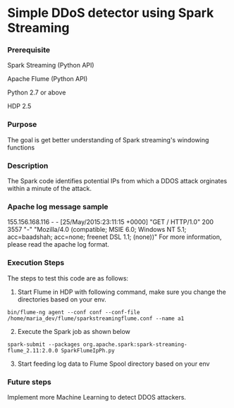 # Simple DDoS detector using Spark Streaming

### Prerequisite
Spark Streaming (Python API)

Apache Flume (Python API)

Python 2.7 or above

HDP 2.5

### Purpose
The goal is get better understanding of Spark streaming's windowing functions

### Description
The Spark code identifies potential IPs from which a DDOS attack orginates within a minute of the attack.


### Apache log message sample
155.156.168.116 - - [25/May/2015:23:11:15 +0000] "GET / HTTP/1.0" 200 3557 "-" "Mozilla/4.0 (compatible; MSIE 6.0; Windows NT 5.1; acc=baadshah; acc=none; freenet DSL 1.1; (none))"
For more information, please read the apache log format.

### Execution Steps


The steps to test this code are as follows:

1) Start Flume in HDP with following command, make sure you change the directories based on your env.


```bin/flume-ng agent --conf conf --conf-file /home/maria_dev/flume/sparkstreamingflume.conf --name a1```

2) Execute the Spark job as shown below


```spark-submit --packages org.apache.spark:spark-streaming-flume_2.11:2.0.0 SparkFlumeIpPh.py```

3) Start feeding log data to Flume Spool directory based on your env

### Future steps
Implement more Machine Learning to detect DDOS attackers.
